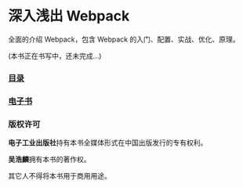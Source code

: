 # 深入浅出 Webpack
全面的介绍 Webpack，包含 Webpack 的入门、配置、实战、优化、原理。

(本书正在书写中，还未完成...)

### [目录](docs/README.md)

### [电子书](http://webpack.wuhaolin.cn)

### 版权许可
**电子工业出版社**持有本书全媒体形式在中国出版发行的专有权利。

**吴浩麟**拥有本书的著作权。

其它人不得将本书用于商用用途。
